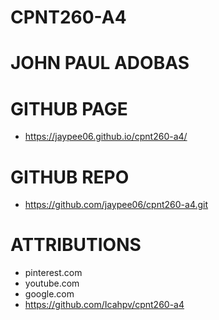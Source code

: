 # CPNT260-A4

# JOHN PAUL ADOBAS

# GITHUB PAGE
- https://jaypee06.github.io/cpnt260-a4/
# GITHUB REPO
- https://github.com/jaypee06/cpnt260-a4.git

# ATTRIBUTIONS
- pinterest.com
- youtube.com
- google.com 
- https://github.com/Icahpv/cpnt260-a4
